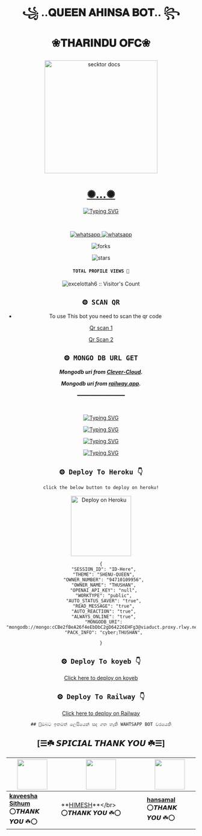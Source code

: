 </p>
<h1 align="center"> ꧁ ..𝐐𝐔𝐄𝐄𝐍 𝐀𝐇𝐈𝐍𝐒𝐀 𝐁𝐎𝐓.. ꧂


❀𝐓𝐇𝐀𝐑𝐈𝐍𝐃𝐔 𝐎𝐅𝐂❀
</h1>
 <p align="center">  
  <a href="https://youtu.be/It-Ak-aSx0c">
    <img alt="secktor docs" height="300" src="https://telegra.ph/file/eac54cb449db608ccaa44.jpg">
    <h1 align="center">‎✺...✺</h1>
  </a>
</p> 
  <div align="center">
<a href="https://git.io/typing-svg"><img src="https://readme-typing-svg.demolab.com?font=Black+Ops+One&size=50&pause=1000&color=1BAFBAFF&center=true&width=910&height=100&lines=THIS IS+𝐐𝐔𝐄𝐄𝐍 𝐀𝐇𝐈𝐍𝐒𝐀;MULTI+DEVICE+WHATSAPP+BOT;CREATED+BY+𝐓𝐇𝐀𝐑𝐈𝐍𝐃𝐔 𝐎𝐅𝐂;PUBLIC+RELESED; ...;𝐂𝐑𝐄𝐀𝐓𝐄𝐃 𝐁𝐘 ➤ 𝐓𝐇𝐀𝐑𝐈𝐍𝐃𝐔 𝐎𝐅𝐂." alt="Typing SVG" /></a>
  </p>
  <br>
<p align="center">
  <a aria-label="Join our chats" href="https://chat.whatsapp.com/E5hQFLAF5WQEqqVSDHMowv" target="_blank">
    <img alt="whatsapp" src="https://img.shields.io/badge/Join Group-25D366?style=for-the-badge&logo=whatsapp&logoColor=white" />
  </a>
<a aria-label="Bot Whatsapp" href="[https://chat.whatsapp.com/E5hQFLAF5WQEqqVSDHMowv](https://wa.me/94762175364?text=.menu)" target="_blank">
    <img alt="whatsapp" src="https://img.shields.io/badge/Bot%20Whatsapp-25D366?style=for-the-badge&logo=whatsapp&logoColor=white" />
  </a>
  
</p>
    
    
 ![forks](https://img.shields.io/github/forks/prabathLK/PRABATH-MD?label=Forks&style=social)

![stars](https://img.shields.io/github/stars/prabathLK/PRABATH-MD?style=social)
  
#### ```TOTAL PROFILE VIEWS 🧚```
</p>
<p align="center"><img src="https://profile-counter.glitch.me/{excelottah6}/count.svg" alt="excelottah6 :: Visitor's Count" /></p>
<p align="center">



## `⨷ SCAN QR`

- To use This bot you need to scan the qr code<br>

[Qr scan 1](https://replit.com/@VajiraRathnayak/THARINDU-MD-1?v=1)

[Qr Scan 2](https://replit.com/@VajiraRathnayak/THARINDU-MD-1?v=1
)


## `⨷ MONGO DB URL GET`

 ***Mongodb uri from [Clever-Cloud](https://api.clever-cloud.com/v2/session/login).***

***Mongodb uri from [railway.app](https://railway.app).***

━━━━━━━━━━━━━━━




## <p align="center">
  <a href="#"><img src="http://readme-typing-svg.herokuapp.com?color=d1fa02&center=true&vCenter=true&multiline=false&lines=𝙃𝙊𝙒+𝘾𝘼𝙉+𝙃𝙀𝙇𝙋+𝙔𝙊𝙐  👩‍🔧" alt="">
</p>
  <a href="https://git.io/typing-svg"><img src="https://readme-typing-svg.demolab.com?font=Fira+Code&pause=1000&width=435&lines=THE+BEST+WHATSAPP+BOT" alt="Typing SVG" /></a>

  
  <a href="https://git.io/typing-svg"><img src="https://readme-typing-svg.demolab.com?font=Fira+Code&pause=1000&width=435&lines=MULITE+DIVICE+WHATSAPP+BOT+NEW+2023" alt="Typing SVG" /></a>

  <a href="https://git.io/typing-svg"><img src="https://readme-typing-svg.demolab.com?font=Fira+Code&pause=1000&width=435&lines=CREATED+BY;CYBER+THUSHAN+" alt="Typing SVG" /></a>

  <a href="https://git.io/typing-svg"><img src="https://readme-typing-svg.demolab.com?font=Fira+Code&pause=1000&width=435&lines=MY+NUMBER;710109956" alt="Typing SVG" /></a>


## `⨷ Deploy To Heroku 👇` 

```bash
click the below button to deploy on heroku!
```


<p align="center" >
    <a href="https://heroku.com/deploy?template=https://github.com/CYBER-THUSHAN/SHENU-QUEEN-MD">
    <img src="https://www.herokucdn.com/deploy/button.png" width="160px" alt="Deploy on Heroku" >
    </a>


```
{
  "SESSION_ID": "ID-Here",
  "THEME": "SHENU-QUEEN",
  "OWNER_NUMBER": "94710109956",
  "OWNER_NAME": "THUSHAN",
  "OPENAI_API_KEY": "null",
  "WORKTYPE": "public",
  "AUTO_STATUS_SAVER": "true",
  "READ_MESSAGE": "true",
  "AUTO_REACTION": "true",
  "ALWAYS_ONLINE": "true",
  "MONGODB_URI": "mongodb://mongo:cCBe2fBeA26f4eEbDbC2gD64226EHFg3@viaduct.proxy.rlwy.net:34483",
  "PACK_INFO": "cyber;THUSHAN",
   
}
```
  
  












## `⨷ Deploy To koyeb 👇` 
  
  [Click here to deploy on koyeb](https://app.koyeb.com/)
<br>



## `⨷ Deploy To Railway 👇` 
  
  [Click here to deploy on Railway](https://railway.app?referralCode=FnnJ_C)
<br>


```
## 🔰ඔබට ඉතමත් ලෙසියෙන් සද ගත හැකි WAHTSAPP BOT වරයෙකි
```


## [☰☘️ 𝙎𝙋𝙄𝘾𝙄𝘼𝙇 𝙏𝙃𝘼𝙉𝙆 𝙔𝙊𝙐 ☘️☰]

| <a href="https://kaveeshasithum.netlify.app/"><img src="https://telegra.ph/file/b9d966873dea349df90a8.jpg" width=80 height=80></a> | <a href="http://tiktok.com/@hirutalks"><img src="https://telegra.ph/file/fb903cab55a4352357b76.jpg" width=80 height=80></a> | <img src="https://telegra.ph/file/506e06c7ff382161f2eeb.jpg" width=80 height=80></a> |
|---|---|---|
| **[kaveesha Sithum](https://github.com/kaveesha-sithum)**</br>⭕𝙏𝙃𝘼𝙉𝙆 𝙔𝙊𝙐 ☘️⭕</br> | **[HIMESH](https://github.com/kumarahimes](http://tiktok.com/@hirutalks))**</br> ⭕𝙏𝙃𝘼𝙉𝙆 𝙔𝙊𝙐 ☘️⭕ | **[hansamal]()**</br>⭕𝙏𝙃𝘼𝙉𝙆 𝙔𝙊𝙐 ☘️⭕











